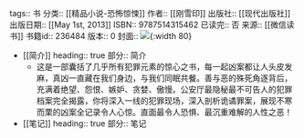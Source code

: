 tags:: 书
分类:: [[精品小说-恐怖惊悚]]
作者:: [[刚雪印]]
出版社:: [[现代出版社]]
出版日期:: [[May 1st, 2013]]
ISBN:: 9787514315462
已读完:: 否
来源:: [[微信读书]]
书籍id:: 236484
版本:: 0
封面:: ![](https://weread-1258476243.file.myqcloud.com/weread/cover/39/YueWen_236484/s_YueWen_236484.jpg){:width 80}

- [[简介]]
  heading:: true
  部分:: 简介
	- 这是一部囊括了几乎所有犯罪元素的惊心之书，每一起凶案都让人头皮发麻，真凶一直藏在我们身边，与我们同眠共餐。善与恶的殊死角逐背后，充满着绝望、怨恨、嫉妒、贪婪、傲慢。公安厅最隐秘最不可告人的犯罪档案完全揭露，你将深入一线的犯罪现场，深入剖析诡谲罪案，展现不寒而栗的凶案全记录令人心惊。直面最令人恐惧、最沉重难解的人性之恶！
- [[笔记]]
  heading:: true
  部分:: 笔记